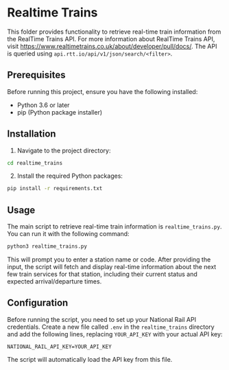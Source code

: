 # Realtime Trains

This folder provides functionality to retrieve real-time train information from the RealTime Trains API. For more information about RealTime Trains API, visit https://www.realtimetrains.co.uk/about/developer/pull/docs/. The API is queried using `api.rtt.io/api/v1/json/search/<filter>`. 

## Prerequisites

Before running this project, ensure you have the following installed:

- Python 3.6 or later
- pip (Python package installer)

## Installation

1. Navigate to the project directory:

```bash
cd realtime_trains
```

2. Install the required Python packages:

```bash
pip install -r requirements.txt
```

## Usage

The main script to retrieve real-time train information is `realtime_trains.py`. You can run it with the following command:

```bash
python3 realtime_trains.py
```

This will prompt you to enter a station name or code. After providing the input, the script will fetch and display real-time information about the next few train services for that station, including their current status and expected arrival/departure times.

## Configuration

Before running the script, you need to set up your National Rail API credentials. Create a new file called `.env` in the `realtime_trains` directory and add the following lines, replacing `YOUR_API_KEY` with your actual API key:

```text
NATIONAL_RAIL_API_KEY=YOUR_API_KEY
```

The script will automatically load the API key from this file.